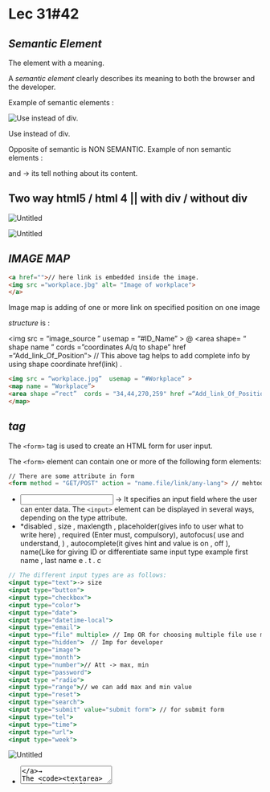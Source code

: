 # Lec 31#42

## ***Semantic Element***

The element with a meaning.

A *semantic element* clearly describes its meaning to both the browser and the developer. 

Example of semantic elements :

<form> <table> <article>  

![Use instead of div.](Lec%2031#42%20cef8e26bd8434689be04d4aabed2740d/Untitled.png)

Use instead of div.

Opposite of semantic is NON SEMANTIC. 
Example of non semantic elements :
<div>  and <span> → its tell nothing about its content.

## Two way html5 / html 4 || with div / without div

![Untitled](Lec%2031#42%20cef8e26bd8434689be04d4aabed2740d/Untitled%201.png)

![Untitled](Lec%2031#42%20cef8e26bd8434689be04d4aabed2740d/Untitled%202.png)

## ***IMAGE MAP***

```html
<a href="">// here link is embedded inside the image.
<img src ="workplace.jbg" alt= "Image of workplace">
</a>
```

Image map is  adding of one or more link on specified position on one image

*structure* is :

<img src = “image_source ”  usemap = “#ID_Name” > 
<map name = “ID_Name”> @
<area shape= “ shape name ”  cords =”coordinates A/q to shape”  href =“Add_link_Of_Position”>
// This above <area> tag helps to add complete info by using shape coordinate href(link) .
</map>

```html
<img src = “workplace.jpg”  usemap = “#Workplace” > 
<map name = “Workplace”> 
<area shape =“rect”  cords = "34,44,270,259" href =“Add_link_Of_Position”>
</map>
```

## ***<form> tag***

The `<form>` tag is used to create an HTML form for user input.

The `<form>` element can contain one or more of the following form elements:

```html
// There are some attribute in form
<form method = "GET/POST" action = "name.file/link/any-lang"> // mehtod is two // action is for after submit action decided where to go after submit.
```

- [<input>](https://www.w3schools.com/tags/tag_input.asp) → It specifies an input field where the user can enter data.
The `<input>` element can be displayed in several ways, depending on the type attribute.
- *disabled , size , maxlength , placeholder(gives info to user what to write here) , required (Enter must, compulsory),  autofocus( use and understand, ) , autocomplete(it gives hint and value is on , off ), name(Like for giving ID or differentiate same input type example first name , last name e . t . c

```jsx
// The different input types are as follows:
<input type="text">-> size
<input type="button">
<input type="checkbox">
<input type="color">
<input type="date">
<input type="datetime-local">
<input type="email">
<input type="file" multiple> // Imp OR for choosing multiple file use multiple
<input type="hidden">  // Imp for developer
<input type="image">
<input type="month">
<input type="number">// Att -> max, min
<input type="password">
<input type ="radio">
<input type="range">// we can add max and min value
<input type="reset">
<input type="search"> 
<input type="submit" value="submit form"> // for submit form
<input type="tel">
<input type="time">
<input type="url">
<input type="week">
```

![Untitled](Lec%2031#42%20cef8e26bd8434689be04d4aabed2740d/Untitled%203.png)

- [<textarea>](https://www.w3schools.com/tags/tag_textarea.asp)→ The `<textarea>` tag defines a multi-line text input control. The `<textarea>` element is often used in a form, to collect user inputs like comments or reviews.
The size of a text area is specified the by `<cols>` and
 `<rows>` attributes (or with CSS).
    - Image submit attribute value for type example
        
        ![Untitled](Lec%2031#42%20cef8e26bd8434689be04d4aabed2740d/Untitled%204.png)
        
    
    IMAGE:  
    
    ![Untitled](Lec%2031#42%20cef8e26bd8434689be04d4aabed2740d/Untitled%205.png)
    
    There are many attributes for text area → [LINK HERE](https://www.w3schools.com/tags/tag_textarea.asp)
    
- [<button>](https://www.w3schools.com/tags/tag_button.asp)→ The `<button>` tag define a clickabke button. Inside a `<button>` element we can put text (and tags like `<i>`, `<b>`, `<strong>`, `<br>`, `<img>`, etc)

```html
<button type = "button" > click me! </button>
```

![Untitled](Lec%2031#42%20cef8e26bd8434689be04d4aabed2740d/Untitled%206.png)

- [<select>](https://www.w3schools.com/tags/tag_select.asp)→ The `<select>` element is used to create a drop-down list. The `<select>` element is most often used in a form, to collect user input. The `name` attribute is needed to reference the form data after the form is submitted (if you omit the `name` attribute, no data from the drop-down list will be submitted).

![Untitled](Lec%2031#42%20cef8e26bd8434689be04d4aabed2740d/Untitled%207.png)

- [<option>](https://www.w3schools.com/tags/tag_option.asp)→ The `<option>` tag defines an option in a select list.`<option>` elements go inside a [<select>](https://www.w3schools.com/tags/tag_select.asp), [<optgroup>](https://www.w3schools.com/tags/tag_optgroup.asp), or [<datalist>](https://www.w3schools.com/tags/tag_datalist.asp) element.

**Note:** The `<option>` tag can be used without any attributes, but you usually need the **value** attribute, which indicates what is sent to the server on form submission.

```html
//Attribute
<select multiple>
  <option value="volvo">Volvo</option>
  <option value="saab">Saab</option>
  <option value="opel">Opel</option>
  <option value="audi">Audi</option>
</select>
```

![Untitled](Lec%2031#42%20cef8e26bd8434689be04d4aabed2740d/Untitled%208.png)

- [<optgroup](https://www.w3schools.com/tags/tag_optgroup.asp)>→ The `<optgroup>` tag is used to group related options in a [<select>](https://www.w3schools.com/tags/tag_select.asp) element (drop-down list).

    <optgroup label="Swedish Cars">
       <option value="volvo">Volvo</option>
       <option value="saab">Saab</option>
    </optgroup>
      

      disabled → specifies that an option-group shouble be
                         disabled.

value → disabled.

      label → specifies a label for an option-group.

value → text.

```html
<form action="/action_page.php">
  <label for="cars">Choose a car:</label>
  <select name="cars" id="cars">
    <optgroup label="Swedish Cars">
      <option value="volvo">Volvo</option>
      <option value="saab">Saab</option>
    </optgroup>
    <optgroup label="German Cars">
      <option value="mercedes">Mercedes</option>
      <option value="audi">Audi</option>
    </optgroup>
  </select>
  <br><br>
  <input type="submit" value="Submit">
</form>
```

![Untitled](Lec%2031#42%20cef8e26bd8434689be04d4aabed2740d/Untitled%209.png)

- [<fieldset>](https://www.w3schools.com/tags/tag_fieldset.asp)→
    
    The `<fieldset>` tag is used to group related elements in a form.
    
    The `<fieldset>` tag draws a box around the related elements.
    
    <fieldset> put all the form elements here </fieldset>
    
    ![Untitled](Lec%2031#42%20cef8e26bd8434689be04d4aabed2740d/Untitled%2010.png)
    
    **Tip:**
     The [<legend>](https://www.w3schools.com/tags/tag_legend.asp) tag is used to define a caption for the `<fieldset>`element.
    
    ```html
    // use of legend Tag
    <form>
    <fieldset>
    <legend > Personal Details </legend>
    </fieldset>
    </form>
    ```
    
    ![Untitled](Lec%2031#42%20cef8e26bd8434689be04d4aabed2740d/Untitled%2011.png)
    
- [<label>](https://www.w3schools.com/tags/tag_label.asp)→  For details study → *[LINK HERE](https://www.w3schools.com/tags/tag_label.asp)*

![Untitled](Lec%2031#42%20cef8e26bd8434689be04d4aabed2740d/Untitled%2012.png)

- [<output>](https://www.w3schools.com/tags/tag_output.asp)→ The `<output>`tag is used to represent the result of a calculation (like one performed by a script).
    
    ```html
    The <label> tag defines a label for several elements:
    <input type="checkbox">
    <input type="color">
    <input type="date">
    <input type="datetime-local">
    <input type="email">
    <input type="file">
    <input type="month">
    <input type="number">
    <input type="password">
    <input type="radio">
    <input type="range">
    <input type="search">
    <input type="tel">
    <input type="text">
    <input type="time">
    <input type="url">
    <input type="week">
    <meter>
    <progress>
    <select>
    <textarea>
    ```
    

[Untitled](Lec%2031#42%20cef8e26bd8434689be04d4aabed2740d/Untitled%20Database%206356690b582d4b358d398f21021c21fb.md)

- CHECK THIS
    
    <aside>
    👉🏻 SOME IMPORTANT POINTS
    
    </aside>
    
    ```html
    // at using more than one Radio Button and we want 
    // choose only one at a time./\ This is done by using 
    // name attributes by giving same name to all radio input.
    // example :
    <form>
    		  <input type="radio" name ="gender" value="male"> male
    			<input type="radio" name ="gender" value="female"> female
    			<input type="radio" name ="gender" value="other"> other
    </form>
    ```
    
    ![Untitled](Lec%2031#42%20cef8e26bd8434689be04d4aabed2740d/Untitled%2013.png)
    

## ***FORM DATA LIST***

Data list means when we searching in any browsers it gives suggestion to  me.
example:

![Untitled](Lec%2031#42%20cef8e26bd8434689be04d4aabed2740d/Untitled%2014.png)

Data list is pre defined hint for Input tag only.

```html
<form>
        Search <input type="text " list="search">
        <datalist id="search">
            <option value ="Apple">    
            <option value ="mango">    
            <option value ="banana">    
            <option value ="Grapes">    
            <option value ="Gun">    
        </datalist>
        <input type="submit" value="Search">
</form>
```

![Untitled](Lec%2031#42%20cef8e26bd8434689be04d4aabed2740d/Untitled%2015.png)

## ***LABEL TAG***

 Label tag helps to connect with other elements of Form.
By using ID and for attributes .

ex

```html
<form>
    <label  for = "fname" > First Name </label>
		<input type = "text" id = "fname">
</form>
```

---

---

---

---

---

---

---